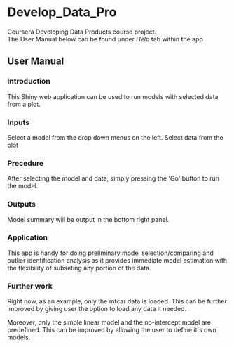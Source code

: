 # Develop_Data_Pro
Coursera Developing Data Products course project.  
The User Manual below can be found under *Help*  tab within the app

## User Manual
### Introduction
This Shiny web application can be used to run models with selected data from a plot.

### Inputs
Select a model from the drop down menus on the left.
Select data from the plot

### Precedure
After selecting the model and data, simply pressing the 'Go' button to run the model.

### Outputs
Model summary will be output in the bottom right panel.

### Application
This app is handy for doing preliminary model selection/comparing and outlier identification analysis as it provides immediate model estimation with the flexibility of subseting any portion of the data.

### Further work
Right now, as an example, only the mtcar data is loaded. This can be further improved by giving user the option to load any data it needed.

Moreover, only the simple linear model and the no-intercept model are predefined. This can be improved by allowing the user to define it's own models.
